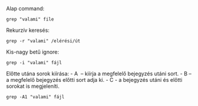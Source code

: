 Alap command:
 ```
 grep "valami" file
```

Rekurzív keresés:
```
grep -r "valami" /elérési/út
```

Kis-nagy betű ignore:

```
grep -i "valami" fájl
```
Előtte utána sorok kiírása:
	- A  – kiírja a megfelelő bejegyzés utáni sort.
	- B – a megfelelő bejegyzés előtti sort adja ki.
	- C -  a bejegyzés utáni és előtti sorokat is megjeleníti.
```
grep -A1 "valami" fájl
```
